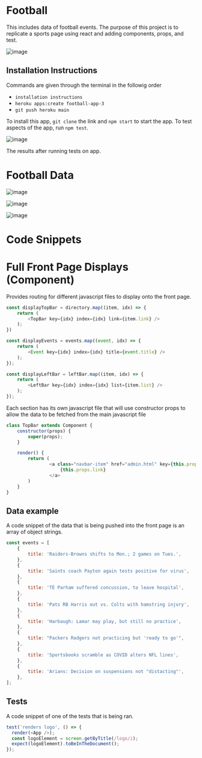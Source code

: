 # Football

This includes data of football events. The purpose of this project is to replicate a sports page using react and adding components, props, and test.

![image](https://user-images.githubusercontent.com/92696290/146813135-29f4ebb7-d80d-495c-833f-cc4cb114e77d.png)

## Installation Instructions
Commands are given through the terminal in the followig order
* `installation instructions`
* `heroku apps:create football-app-3`
* `git push heroku main`

To install this app, `git clone` the link and `npm start` to start the app. To test aspects of the app, run `npm test`. 

![image](https://user-images.githubusercontent.com/92696290/146815188-319d2a07-f1be-4664-bc6d-820091279feb.png)

The results after running tests on app.



# Football Data

![image](https://user-images.githubusercontent.com/92696290/146623399-918846c3-fbd6-47df-b975-ffa56155855c.png)

![image](https://user-images.githubusercontent.com/92696290/146813468-f3b181ea-fd3f-4f35-b0d2-9cae9d0eb907.png)

![image](https://user-images.githubusercontent.com/92696290/146813490-2646efaf-bb52-44c4-964c-15cb89e04102.png)

# Code Snippets

# Full Front Page Displays (Component)

Provides routing for different javascript files to display onto the front page. 

```js
const displayTopBar = directory.map((item, idx) => {
    return (
        <TopBar key={idx} index={idx} link={item.link} />
    );
})

const displayEvents = events.map((event, idx) => {
    return (
        <Event key={idx} index={idx} title={event.title} />
    );
});

const displayLeftBar = leftBar.map((item, idx) => {
    return (
        <LeftBar key={idx} index={idx} list={item.list} />
    );
});
```
Each section has its own javascript file that will use constructor props to allow the data to be fetched from the main javascript file

```js
class TopBar extends Component {
    constructor(props) {
        super(props);
    }

    render() {
        return (
                <a class="navbar-item" href="admin.html" key={this.props.index}>
                    {this.props.link}
                </a>
        )
    }
}
```

## Data example
A code snippet of the data that is being pushed into the front page is an array of object strings.

```js
const events = [
    {
        title: 'Raiders-Browns shifts to Mon.; 2 games on Tues.',
    },
    {
        title: 'Saints coach Payton again tests positive for virus',
    },
    {
        title: 'TE Parham suffered concussion, to leave hospital',
    },
    {
        title: 'Pats RB Harris out vs. Colts with hamstring injury',
    },
    {
        title: 'Harbaugh: Lamar may play, but still no practice',
    },
    {
        title: "Packers Rodgers not practicing but 'ready to go'",
    },
    {
        title: 'Sportsbooks scramble as COVID alters NFL lines',
    },
    {
        title: 'Arians: Decision on suspensions not "distacting"',
    },
];
```

## Tests

A code snippet of one of the tests that is being ran.

```js
test('renders logo', () => {
  render(<App />);
  const logoElement = screen.getByTitle(/logo/i);
  expect(logoElement).toBeInTheDocument();
});
```